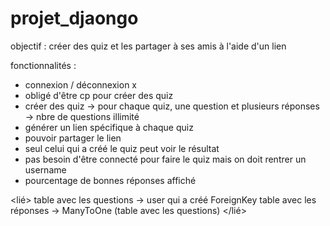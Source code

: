 # projet_djaongo

objectif : créer des quiz et les partager à ses amis à l'aide d'un lien 

fonctionnalités : 
- connexion / déconnexion x
- obligé d'être cp pour créer des quiz
- créer des quiz
-> pour chaque quiz, une question et plusieurs réponses 
-> nbre de questions illimité
- générer un lien spécifique à chaque quiz
- pouvoir partager le lien 
- seul celui qui a créé le quiz peut voir le résultat
- pas besoin d'être connecté pour faire le quiz mais on doit rentrer un username
- pourcentage de bonnes réponses affiché

<lié>
	table avec les questions -> user qui a créé ForeignKey
	table avec les réponses -> ManyToOne (table avec les questions)
</lié>


